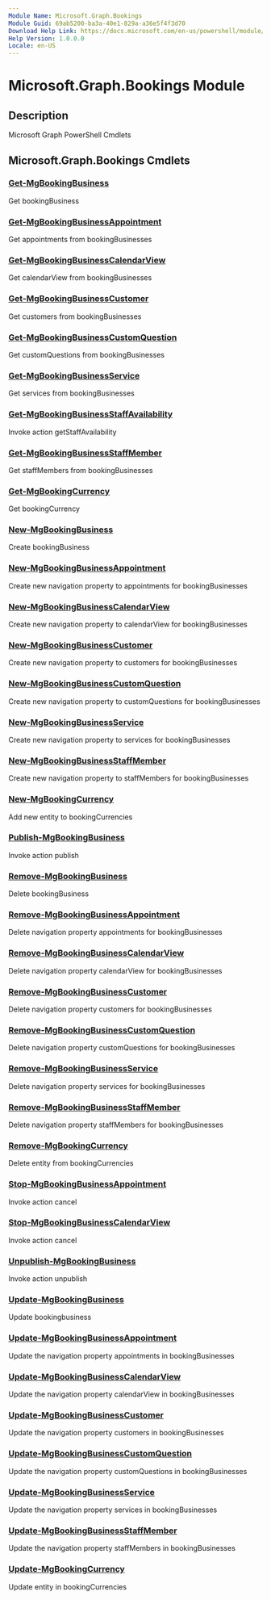 ```yaml
---
Module Name: Microsoft.Graph.Bookings
Module Guid: 69ab5200-ba3a-40e1-829a-a36e5f4f3d70
Download Help Link: https://docs.microsoft.com/en-us/powershell/module/microsoft.graph.bookings
Help Version: 1.0.0.0
Locale: en-US
---
```


# Microsoft.Graph.Bookings Module
## Description
Microsoft Graph PowerShell Cmdlets

## Microsoft.Graph.Bookings Cmdlets
### [Get-MgBookingBusiness](Get-MgBookingBusiness.md)
Get bookingBusiness

### [Get-MgBookingBusinessAppointment](Get-MgBookingBusinessAppointment.md)
Get appointments from bookingBusinesses

### [Get-MgBookingBusinessCalendarView](Get-MgBookingBusinessCalendarView.md)
Get calendarView from bookingBusinesses

### [Get-MgBookingBusinessCustomer](Get-MgBookingBusinessCustomer.md)
Get customers from bookingBusinesses

### [Get-MgBookingBusinessCustomQuestion](Get-MgBookingBusinessCustomQuestion.md)
Get customQuestions from bookingBusinesses

### [Get-MgBookingBusinessService](Get-MgBookingBusinessService.md)
Get services from bookingBusinesses

### [Get-MgBookingBusinessStaffAvailability](Get-MgBookingBusinessStaffAvailability.md)
Invoke action getStaffAvailability

### [Get-MgBookingBusinessStaffMember](Get-MgBookingBusinessStaffMember.md)
Get staffMembers from bookingBusinesses

### [Get-MgBookingCurrency](Get-MgBookingCurrency.md)
Get bookingCurrency

### [New-MgBookingBusiness](New-MgBookingBusiness.md)
Create bookingBusiness

### [New-MgBookingBusinessAppointment](New-MgBookingBusinessAppointment.md)
Create new navigation property to appointments for bookingBusinesses

### [New-MgBookingBusinessCalendarView](New-MgBookingBusinessCalendarView.md)
Create new navigation property to calendarView for bookingBusinesses

### [New-MgBookingBusinessCustomer](New-MgBookingBusinessCustomer.md)
Create new navigation property to customers for bookingBusinesses

### [New-MgBookingBusinessCustomQuestion](New-MgBookingBusinessCustomQuestion.md)
Create new navigation property to customQuestions for bookingBusinesses

### [New-MgBookingBusinessService](New-MgBookingBusinessService.md)
Create new navigation property to services for bookingBusinesses

### [New-MgBookingBusinessStaffMember](New-MgBookingBusinessStaffMember.md)
Create new navigation property to staffMembers for bookingBusinesses

### [New-MgBookingCurrency](New-MgBookingCurrency.md)
Add new entity to bookingCurrencies

### [Publish-MgBookingBusiness](Publish-MgBookingBusiness.md)
Invoke action publish

### [Remove-MgBookingBusiness](Remove-MgBookingBusiness.md)
Delete bookingBusiness

### [Remove-MgBookingBusinessAppointment](Remove-MgBookingBusinessAppointment.md)
Delete navigation property appointments for bookingBusinesses

### [Remove-MgBookingBusinessCalendarView](Remove-MgBookingBusinessCalendarView.md)
Delete navigation property calendarView for bookingBusinesses

### [Remove-MgBookingBusinessCustomer](Remove-MgBookingBusinessCustomer.md)
Delete navigation property customers for bookingBusinesses

### [Remove-MgBookingBusinessCustomQuestion](Remove-MgBookingBusinessCustomQuestion.md)
Delete navigation property customQuestions for bookingBusinesses

### [Remove-MgBookingBusinessService](Remove-MgBookingBusinessService.md)
Delete navigation property services for bookingBusinesses

### [Remove-MgBookingBusinessStaffMember](Remove-MgBookingBusinessStaffMember.md)
Delete navigation property staffMembers for bookingBusinesses

### [Remove-MgBookingCurrency](Remove-MgBookingCurrency.md)
Delete entity from bookingCurrencies

### [Stop-MgBookingBusinessAppointment](Stop-MgBookingBusinessAppointment.md)
Invoke action cancel

### [Stop-MgBookingBusinessCalendarView](Stop-MgBookingBusinessCalendarView.md)
Invoke action cancel

### [Unpublish-MgBookingBusiness](Unpublish-MgBookingBusiness.md)
Invoke action unpublish

### [Update-MgBookingBusiness](Update-MgBookingBusiness.md)
Update bookingbusiness

### [Update-MgBookingBusinessAppointment](Update-MgBookingBusinessAppointment.md)
Update the navigation property appointments in bookingBusinesses

### [Update-MgBookingBusinessCalendarView](Update-MgBookingBusinessCalendarView.md)
Update the navigation property calendarView in bookingBusinesses

### [Update-MgBookingBusinessCustomer](Update-MgBookingBusinessCustomer.md)
Update the navigation property customers in bookingBusinesses

### [Update-MgBookingBusinessCustomQuestion](Update-MgBookingBusinessCustomQuestion.md)
Update the navigation property customQuestions in bookingBusinesses

### [Update-MgBookingBusinessService](Update-MgBookingBusinessService.md)
Update the navigation property services in bookingBusinesses

### [Update-MgBookingBusinessStaffMember](Update-MgBookingBusinessStaffMember.md)
Update the navigation property staffMembers in bookingBusinesses

### [Update-MgBookingCurrency](Update-MgBookingCurrency.md)
Update entity in bookingCurrencies


